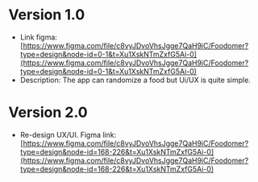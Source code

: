 # Version 1.0

- Link figma: [https://www.figma.com/file/c8vyJDvoVhsJgge7QaH9iC/Foodomer?type=design&node-id=0-1&t=Xu1XskNTmZxfG5Ai-0](https://www.figma.com/file/c8vyJDvoVhsJgge7QaH9iC/Foodomer?type=design&node-id=0-1&t=Xu1XskNTmZxfG5Ai-0)
- Description: The app can randomize a food but Ui/UX is quite simple.

# Version 2.0
- Re-design UX/UI. Figma link: [https://www.figma.com/file/c8vyJDvoVhsJgge7QaH9iC/Foodomer?type=design&node-id=168-226&t=Xu1XskNTmZxfG5Ai-0](https://www.figma.com/file/c8vyJDvoVhsJgge7QaH9iC/Foodomer?type=design&node-id=168-226&t=Xu1XskNTmZxfG5Ai-0)